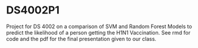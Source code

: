 # DS4002P1

Project for DS 4002 on a comparison of SVM and Random Forest Models to predict the likelihood of a person getting the H1N1 Vaccination. See rmd for code and the pdf for the final presentation given to our class. 
